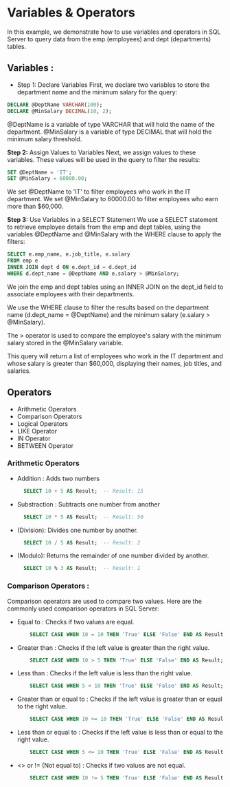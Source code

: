 # Variables & Operators

In this example, we demonstrate how to use variables and operators in SQL Server to query data from the emp (employees) and dept (departments) tables.

## Variables : 

* Step 1: Declare Variables
First, we declare two variables to store the department name and the minimum salary for the query:

```sql
DECLARE @DeptName VARCHAR(100);
DECLARE @MinSalary DECIMAL(10, 2);

```

@DeptName is a variable of type VARCHAR that will hold the name of the department.
@MinSalary is a variable of type DECIMAL that will hold the minimum salary threshold.

**Step 2:** Assign Values to Variables
Next, we assign values to these variables. These values will be used in the query to filter the results:

```sql
SET @DeptName = 'IT';
SET @MinSalary = 60000.00;

```

We set @DeptName to 'IT' to filter employees who work in the IT department.
We set @MinSalary to 60000.00 to filter employees who earn more than $60,000.

**Step 3:** Use Variables in a SELECT Statement
We use a SELECT statement to retrieve employee details from the emp and dept tables, using the variables @DeptName and @MinSalary with the WHERE clause to apply the filters:

```sql 
SELECT e.emp_name, e.job_title, e.salary
FROM emp e
INNER JOIN dept d ON e.dept_id = d.dept_id
WHERE d.dept_name = @DeptName AND e.salary > @MinSalary;

```
We join the emp and dept tables using an INNER JOIN on the dept_id field to associate employees with their departments.

We use the WHERE clause to filter the results based on the department name (d.dept_name = @DeptName) and the minimum salary (e.salary > @MinSalary).

The > operator is used to compare the employee's salary with the minimum salary stored in the @MinSalary variable.

This query will return a list of employees who work in the IT department and whose salary is greater than $60,000, displaying their names, job titles, and salaries.

## Operators
* Arithmetic Operators
* Comparison Operators
* Logical Operators
* LIKE Operator
* IN Operator
* BETWEEN Operator
 
 ### Arithmetic Operators
* Addition : Adds two numbers 
  ```sql
    SELECT 10 + 5 AS Result;  -- Result: 15
  ```   
* Substraction : Subtracts one number from another

  ```sql
    SELECT 10 * 5 AS Result;  -- Result: 50
  ```
* (Division): Divides one number by another.

  ```sql
    SELECT 10 / 5 AS Result;  -- Result: 2
  ```
* (Modulo): Returns the remainder of one number divided by another.
  ```sql
    SELECT 10 % 3 AS Result;  -- Result: 1
  ```   
 ### Comparison Operators : 
Comparison operators are used to compare two values. Here are the commonly used comparison operators in SQL Server:

 * Equal to : Checks if two values are equal.
    ``` sql
        SELECT CASE WHEN 10 = 10 THEN 'True' ELSE 'False' END AS Result;  
    ```  
 * Greater than : Checks if the left value is greater than the right value.
    ``` sql
        SELECT CASE WHEN 10 > 5 THEN 'True' ELSE 'False' END AS Result;  
    ``` 
 * Less than : Checks if the left value is less than the right value.
    ``` sql
        SELECT CASE WHEN 5 < 10 THEN 'True' ELSE 'False' END AS Result; 
    ```
 * Greater than or equal to : Checks if the left value is greater than or equal to the right value.

    ``` sql
        SELECT CASE WHEN 10 >= 10 THEN 'True' ELSE 'False' END AS Result;
    ``` 
 * Less than or equal to : Checks if the left value is less than or equal to the right value.

    ``` sql
        SELECT CASE WHEN 5 <= 10 THEN 'True' ELSE 'False' END AS Result;  
    ```
* <> or != (Not equal to) : Checks if two values are not equal.
    ```sql
        SELECT CASE WHEN 10 != 5 THEN 'True' ELSE 'False' END AS Result; 
    ```